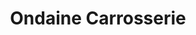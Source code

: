 ---
title: "Ondaine Carrosserie"
url: /le-chambon-feugerolles/ondaine-carrosserie/
shop: Autowerkstatt
---